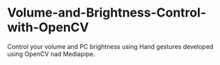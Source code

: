 # Volume-and-Brightness-Control-with-OpenCV

Control your volume and PC brightness using Hand gestures developed using OpenCV nad Mediapipe.
